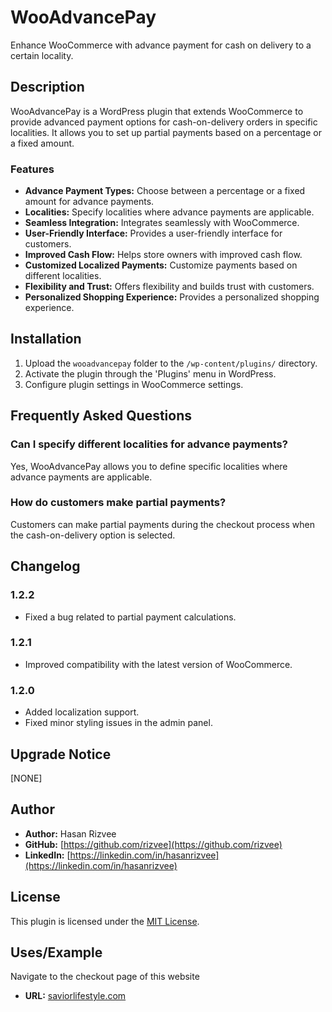 # WooAdvancePay

Enhance WooCommerce with advance payment for cash on delivery to a certain locality.

## Description

WooAdvancePay is a WordPress plugin that extends WooCommerce to provide advanced payment options for cash-on-delivery orders in specific localities. It allows you to set up partial payments based on a percentage or a fixed amount.

### Features

- **Advance Payment Types:** Choose between a percentage or a fixed amount for advance payments.
- **Localities:** Specify localities where advance payments are applicable.
- **Seamless Integration:** Integrates seamlessly with WooCommerce.
- **User-Friendly Interface:** Provides a user-friendly interface for customers.
- **Improved Cash Flow:** Helps store owners with improved cash flow.
- **Customized Localized Payments:** Customize payments based on different localities.
- **Flexibility and Trust:** Offers flexibility and builds trust with customers.
- **Personalized Shopping Experience:** Provides a personalized shopping experience.

## Installation

1. Upload the `wooadvancepay` folder to the `/wp-content/plugins/` directory.
2. Activate the plugin through the 'Plugins' menu in WordPress.
3. Configure plugin settings in WooCommerce settings.

## Frequently Asked Questions

### Can I specify different localities for advance payments?

Yes, WooAdvancePay allows you to define specific localities where advance payments are applicable.

### How do customers make partial payments?

Customers can make partial payments during the checkout process when the cash-on-delivery option is selected.

## Changelog

### 1.2.2
- Fixed a bug related to partial payment calculations.

### 1.2.1
- Improved compatibility with the latest version of WooCommerce.

### 1.2.0
- Added localization support.
- Fixed minor styling issues in the admin panel.



## Upgrade Notice

[NONE]

## Author

- **Author:** Hasan Rizvee
- **GitHub:** [https://github.com/rizvee](https://github.com/rizvee)
- **LinkedIn:** [https://linkedin.com/in/hasanrizvee](https://linkedin.com/in/hasanrizvee)

## License

This plugin is licensed under the [MIT License](LICENSE).

## Uses/Example
Navigate to the checkout page of this website
- **URL:** [saviorlifestyle.com](https://saviorlifestyle.com)
